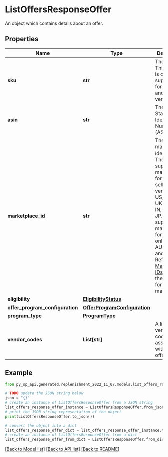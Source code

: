 # ListOffersResponseOffer

An object which contains details about an offer.

## Properties

Name | Type | Description | Notes
------------ | ------------- | ------------- | -------------
**sku** | **str** | The SKU. This property is only supported for sellers and not for vendors. | [optional] 
**asin** | **str** | The Amazon Standard Identification Number (ASIN). | [optional] 
**marketplace_id** | **str** | The marketplace identifier. The supported marketplaces for both sellers and vendors are US, CA, ES, UK, FR, IT, IN, DE and JP. The supported marketplaces for vendors only are BR, AU, MX, AE and NL. Refer to [Marketplace IDs](https://developer-docs.amazon.com/sp-api/docs/marketplace-ids) to find the identifier for the marketplace. | [optional] 
**eligibility** | [**EligibilityStatus**](EligibilityStatus.md) |  | [optional] 
**offer_program_configuration** | [**OfferProgramConfiguration**](OfferProgramConfiguration.md) |  | [optional] 
**program_type** | [**ProgramType**](ProgramType.md) |  | [optional] 
**vendor_codes** | **List[str]** | A list of vendor codes associated with the offer. | [optional] 

## Example

```python
from py_sp_api.generated.replenishment_2022_11_07.models.list_offers_response_offer import ListOffersResponseOffer

# TODO update the JSON string below
json = "{}"
# create an instance of ListOffersResponseOffer from a JSON string
list_offers_response_offer_instance = ListOffersResponseOffer.from_json(json)
# print the JSON string representation of the object
print(ListOffersResponseOffer.to_json())

# convert the object into a dict
list_offers_response_offer_dict = list_offers_response_offer_instance.to_dict()
# create an instance of ListOffersResponseOffer from a dict
list_offers_response_offer_from_dict = ListOffersResponseOffer.from_dict(list_offers_response_offer_dict)
```
[[Back to Model list]](../README.md#documentation-for-models) [[Back to API list]](../README.md#documentation-for-api-endpoints) [[Back to README]](../README.md)


